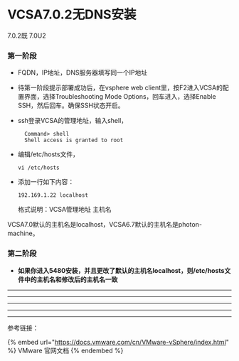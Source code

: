 # VCSA7.0.2无DNS安装

7.0.2既 7.0U2

### 第一阶段

* FQDN，IP地址，DNS服务器填写同一个IP地址
* 待第一阶段提示部署成功后，在vsphere web client里，按F2进入VCSA的配置界面，选择Troubleshooting Mode Options，回车进入，选择Enable SSH，然后回车。确保SSH状态开启。
*   ssh登录VCSA的管理地址，输入shell，

    ```
      Command> shell
      Shell access is granted to root
    ```
*   编辑/etc/hosts文件，

    ```
    vi /etc/hosts
    ```
*   添加一行如下内容：

    ```
    192.169.1.22 localhost  
    ```

    格式说明：VCSA管理地址 主机名

VCSA7.0默认的主机名是localhost，VCSA6.7默认的主机名是photon-machine。

### 第二阶段

* **如果你进入5480安装，并且更改了默认的主机名localhost，则/etc/hosts文件中的主机名和修改后的主机名一致**

****

****

****

****

****

参考链接：

{% embed url="https://docs.vmware.com/cn/VMware-vSphere/index.html" %}
VMware 官网文档
{% endembed %}
